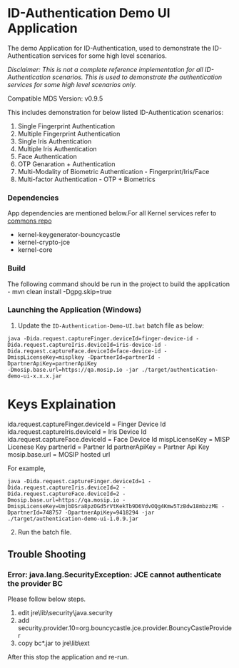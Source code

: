 # ID-Authentication Demo UI Application
The demo Application for ID-Authentication, used to demonstrate the ID-Authentication services for some high level scenarios.

*Disclaimer: This is not a complete reference implementation for all ID-Authentication scenarios. This is used to demonstrate the authentication services for some high level scenarios only.*

Compatible MDS Version: v0.9.5

This includes demonstration for below listed ID-Authentication scenarios:
1. Single Fingerprint Authentication
2. Multiple Fingerprint Authentication
3. Single Iris Authentication
4. Multiple Iris Authentication
5. Face Authentication
6. OTP Genaration + Authentication
7. Multi-Modality of Biometric Authentication - Fingerprint/Iris/Face
8. Multi-factor Authentication - OTP + Biometrics

### Dependencies
App dependencies are mentioned below.For all Kernel services refer to [commons repo](https://github.com/mosip/commons)
* kernel-keygenerator-bouncycastle
* kernel-crypto-jce
* kernel-core

### Build
The following command should be run in the project to build the application - mvn clean install -Dgpg.skip=true  


### Launching the Application (Windows)
1. Update the `ID-Authentication-Demo-UI.bat` batch file as below:
```
java -Dida.request.captureFinger.deviceId=finger-device-id -Dida.request.captureIris.deviceId=iris-device-id -Dida.request.captureFace.deviceId=face-device-id -DmispLicenseKey=misplkey -DpartnerId=partnerId -DpartnerApiKey=partnerApiKey
-Dmosip.base.url=https://qa.mosip.io -jar ./target/authentication-demo-ui-x.x.x.jar
```

# Keys Explaination
ida.request.captureFinger.deviceId = Finger Device Id
ida.request.captureIris.deviceId = Iris Device Id
ida.request.captureFace.deviceId = Face Device Id
mispLicenseKey = MISP Licenese Key 
partnerId = Partner Id
partnerApiKey = Partner Api Key
mosip.base.url = MOSIP hosted url

For example,
```
java -Dida.request.captureFinger.deviceId=1 -Dida.request.captureIris.deviceId=2 -Dida.request.captureFace.deviceId=2 -Dmosip.base.url=https://qa.mosip.io -DmispLicenseKey=UmjbDSra8pzOGd5rVtKekTb9D6VdvOQg4Kmw5TzBdw18mbzzME -DpartnerId=748757 -DpartnerApiKey=9418294 -jar ./target/authentication-demo-ui-1.0.9.jar
```

2. Run the batch file.


## Trouble Shooting
### Error: java.lang.SecurityException: JCE cannot authenticate the provider BC
 Please follow below steps.
1.  edit jre\lib\security\java.security
2.  add security.provider.10=org.bouncycastle.jce.provider.BouncyCastleProvider
3.  copy bc*.jar to jre\lib\ext

After this stop the application and re-run.
